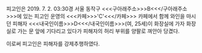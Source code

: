 피고인은 2019. 7. 2. 03:30경 서울 동작구 <<<구아래주소>>>B<<</구아래주소>>>에 있는 피고인 운영의 <<<카페>>>'C'<<</카페>>> 카페에서 함께 와인을 마시던 피해자 <<<내국인이름>>>D<<</내국인이름>>>(여, 25세)이 화장실에 가자 화장실로 가는 문 앞에 기다리고 있다가 피해자의 허리 부위를 양팔로 껴안아 당겼다.

이로써 피고인은 피해자를 강제추행하였다.